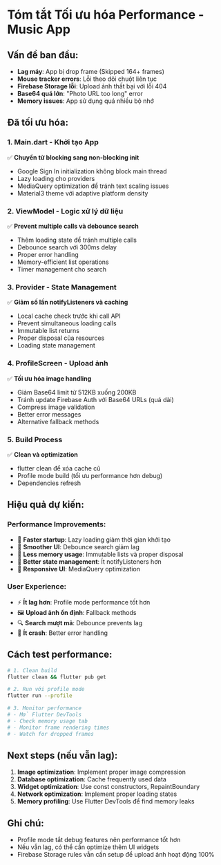 # Tóm tắt Tối ưu hóa Performance - Music App

## Vấn đề ban đầu:
- **Lag máy**: App bị drop frame (Skipped 164+ frames)
- **Mouse tracker errors**: Lỗi theo dõi chuột liên tục
- **Firebase Storage lỗi**: Upload ảnh thất bại với lỗi 404
- **Base64 quá lớn**: "Photo URL too long" error
- **Memory issues**: App sử dụng quá nhiều bộ nhớ

## Đã tối ưu hóa:

### 1. **Main.dart** - Khởi tạo App
✅ **Chuyển từ blocking sang non-blocking init**
- Google Sign In initialization không block main thread
- Lazy loading cho providers
- MediaQuery optimization để tránh text scaling issues
- Material3 theme với adaptive platform density

### 2. **ViewModel** - Logic xử lý dữ liệu
✅ **Prevent multiple calls và debounce search**
- Thêm loading state để tránh multiple calls
- Debounce search với 300ms delay
- Proper error handling
- Memory-efficient list operations
- Timer management cho search

### 3. **Provider** - State Management
✅ **Giảm số lần notifyListeners và caching**
- Local cache check trước khi call API
- Prevent simultaneous loading calls
- Immutable list returns
- Proper disposal của resources
- Loading state management

### 4. **ProfileScreen** - Upload ảnh
✅ **Tối ưu hóa image handling**
- Giảm Base64 limit từ 512KB xuống 200KB
- Tránh update Firebase Auth với Base64 URLs (quá dài)
- Compress image validation
- Better error messages
- Alternative fallback methods

### 5. **Build Process**
✅ **Clean và optimization**
- flutter clean để xóa cache cũ
- Profile mode build (tối ưu performance hơn debug)
- Dependencies refresh

## Hiệu quả dự kiến:

### Performance Improvements:
- 🚀 **Faster startup**: Lazy loading giảm thời gian khởi tạo
- 🎯 **Smoother UI**: Debounce search giảm lag
- 💾 **Less memory usage**: Immutable lists và proper disposal
- 🔄 **Better state management**: Ít notifyListeners hơn
- 📱 **Responsive UI**: MediaQuery optimization

### User Experience:
- ⚡ **Ít lag hơn**: Profile mode performance tốt hơn
- 🖼️ **Upload ảnh ổn định**: Fallback methods
- 🔍 **Search mượt mả**: Debounce prevents lag
- 💯 **Ít crash**: Better error handling

## Cách test performance:

```bash
# 1. Clean build
flutter clean && flutter pub get

# 2. Run với profile mode
flutter run --profile

# 3. Monitor performance
# - Mở Flutter DevTools
# - Check memory usage tab
# - Monitor frame rendering times
# - Watch for dropped frames
```

## Next steps (nếu vẫn lag):

1. **Image optimization**: Implement proper image compression
2. **Database optimization**: Cache frequently used data
3. **Widget optimization**: Use const constructors, RepaintBoundary
4. **Network optimization**: Implement proper loading states
5. **Memory profiling**: Use Flutter DevTools để find memory leaks

## Ghi chú:
- Profile mode tắt debug features nên performance tốt hơn
- Nếu vẫn lag, có thể cần optimize thêm UI widgets
- Firebase Storage rules vẫn cần setup để upload ảnh hoạt động 100%
